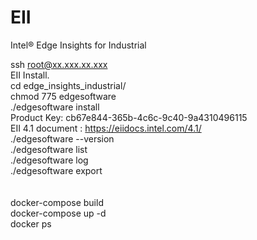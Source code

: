 # EII<br />
Intel® Edge Insights for Industrial<br />

ssh root@xx.xxx.xx.xxx <br />
EII Install.<br />
cd edge_insights_industrial/<br />
chmod 775 edgesoftware<br />
./edgesoftware install<br />
Product Key: cb67e844-365b-4c6c-9c40-9a4310496115<br />
EII 4.1 document : https://eiidocs.intel.com/4.1/<br />
./edgesoftware --version<br />
./edgesoftware list<br />
./edgesoftware log<br />
./edgesoftware export<br />
<br />
<br />
docker-compose build<br />
docker-compose up -d<br />
docker ps<br />
